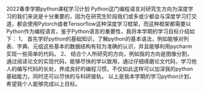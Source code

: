 2022春季学期python课程学习计划
Python这门编程语言对研究生方向为深度学习的我们来说是十分重要的，因为在研究生阶段我们或多或少都会与深度学习打交道，都会使用Pytorch或者Tensorflow这种深度学习框架，而这种框架都需要以Python作为编程语言，鉴于Python语言的重要性，我将本学期的学习目标介绍如下：
1、	首先学好python的基础知识，了解python的基本语法，例如能够对列表、字典、元组这些基本的数据结构有较为准确的认识，并且能够利用pycharm实现一些简单的代码。
2、	结合个人所研究的方向，例如我的方向是图像分割，通过阅读论文的实现代码，能够尽快的学以致用，通过仔细琢磨论文代码，学习他人的编写代码的长处，养成良好的编程习惯。不仅如此这样可以加深我的python基础能力，同时还可以尽快的与科研接轨。
以上是我本学期的学习python计划，希望我个人能够完成以上目标。
